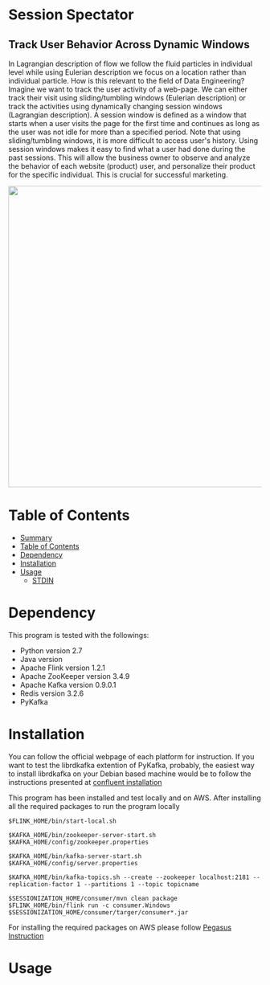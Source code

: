 Session Spectator
=================
## Track User Behavior Across Dynamic Windows

In Lagrangian description of flow we follow the fluid particles in individual level while using Eulerian description we focus on a location rather than individual particle. How is this relevant to the field of Data Engineering? Imagine we want to track the user activity of a web-page. We can either track their visit using sliding/tumbling windows (Eulerian description) or track the activities using dynamically changing session windows (Lagrangian description). A session window is defined as a window that starts when a user visits the page for the first time and continues as long as the user was not idle for more than a specified period. Note that using sliding/tumbling windows, it is more difficult to access user's history. Using session windows makes it easy to find what a user had done during the past sessions. This will allow the business owner to observe and analyze the behavior of each website (product) user, and personalize their product for the specific individual. This is crucial for successful marketing.

<p align="center">
<img align="center" src="https://github.com/amirzainali/sessionization/blob/master/images/pipeline.png" width="600" />
</p>

Table of Contents
=================

  * [Summary](#session-spectator)
  * [Table of Contents](#table-of-contents)
  * [Dependency](#dependency)
  * [Installation](#installation)
  * [Usage](#usage)
    * [STDIN](#stdin)


Dependency
==========
This program is tested with the followings:

- Python version 2.7
- Java version 
- Apache Flink version 1.2.1
- Apache ZooKeeper version 3.4.9 
- Apache Kafka version 0.9.0.1
- Redis version 3.2.6
- PyKafka


Installation
============

You can follow the official webpage of each platform for instruction. If you want to test the librdkafka extention of PyKafka, probably, the easiest way to install librdkafka on your Debian based machine would be to follow the instructions presented at [confluent installation](http://docs.confluent.io/current/installation.html)

This program has been installed and test locally and on AWS. After installing all the required packages to run the program locally 

	$FLINK_HOME/bin/start-local.sh 
	
	$KAFKA_HOME/bin/zookeeper-server-start.sh $KAFKA_HOME/config/zookeeper.properties
	
	$KAFKA_HOME/bin/kafka-server-start.sh $KAFKA_HOME/config/server.properties
	
	$KAFKA_HOME/bin/kafka-topics.sh --create --zookeeper localhost:2181 --replication-factor 1 --partitions 1 --topic topicname
	
	$SESSIONIZATION_HOME/consumer/mvn clean package
	$FLINK_HOME/bin/flink run -c consumer.Windows  $SESSIONIZATION_HOME/consumer/targer/consumer*.jar
	
For installing the required packages on AWS please follow [Pegasus Instruction](https://github.com/InsightDataScience/pegasus) 



Usage
=====



